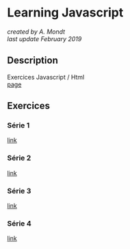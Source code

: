 # Learning Javascript

*created by A. Mondt*
<br/>
*last update February 2019*

## Description

Exercices Javascript / Html
<br/>
[page](https://amondt.github.io/learn-js/)

## Exercices

### Série 1
[link](https://github.com/becodeorg/BXL-Lovelace-3.9/tree/master/parcours/04.1-Javascript/js-exercises-base1)

### Série 2
[link](https://github.com/becodeorg/BXL-Lovelace-3.9/blob/master/parcours/04.1-Javascript/js-exercices-base2.md)

### Série 3
[link](https://github.com/becodeorg/BXL-Lovelace-3.9/tree/master/parcours/04.1-Javascript/js-exercises-base3)

### Série 4
[link](https://github.com/becodeorg/BXL-Lovelace-3.9/tree/master/parcours/04.1-Javascript/js-exercises-base4)
